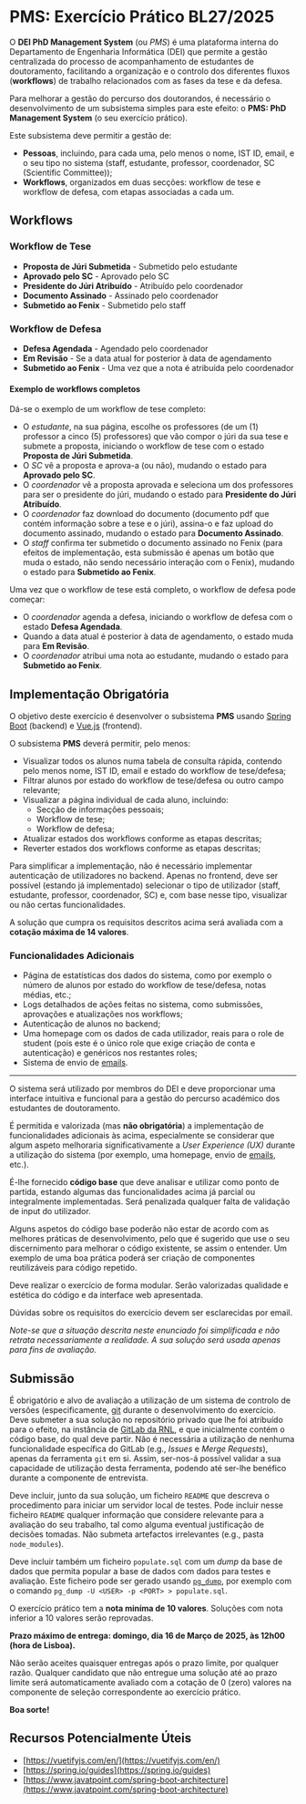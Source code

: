 # PMS: Exercício Prático BL27/2025

O **DEI PhD Management System** (ou _PMS_) é uma plataforma interna do Departamento de Engenharia Informática (DEI) que permite a gestão centralizada do processo de acompanhamento de estudantes de doutoramento, facilitando a organização e o controlo dos diferentes fluxos (**workflows**) de trabalho relacionados com as fases da tese e da defesa.

Para melhorar a gestão do percurso dos doutorandos, é necessário o desenvolvimento de um subsistema simples para este efeito: o **PMS: PhD Management System** (o seu exercício prático).

Este subsistema deve permitir a gestão de:

- **Pessoas**, incluindo, para cada uma, pelo menos o nome, IST ID, email, e o seu tipo no sistema (staff, estudante, professor, coordenador, SC (Scientific Committee));
- **Workflows**, organizados em duas secções: workflow de tese e workflow de defesa, com etapas associadas a cada um.


## Workflows

### Workflow de Tese
- **Proposta de Júri Submetida** - Submetido pelo estudante
- **Aprovado pelo SC** - Aprovado pelo SC
- **Presidente do Júri Atribuído** - Atribuído pelo coordenador
- **Documento Assinado** - Assinado pelo coordenador
- **Submetido ao Fenix** - Submetido pelo staff

### Workflow de Defesa
- **Defesa Agendada** - Agendado pelo coordenador
- **Em Revisão** - Se a data atual for posterior à data de agendamento
- **Submetido ao Fenix** - Uma vez que a nota é atribuída pelo coordenador

#### Exemplo de workflows completos

Dá-se o exemplo de um workflow de tese completo:
- O _estudante_, na sua página, escolhe os professores (de um (1) professor a cinco (5) professores) que vão compor o júri da sua tese e submete a proposta, iniciando o workflow de tese com o estado **Proposta de Júri Submetida**.
- O _SC_ vê a proposta e aprova-a (ou não), mudando o estado para **Aprovado pelo SC**.
- O _coordenador_ vê a proposta aprovada e seleciona um dos professores para ser o presidente do júri, mudando o estado para **Presidente do Júri Atribuído**.
- O _coordenador_ faz download do documento (documento pdf que contém informação sobre a tese e o júri), assina-o e faz upload do documento assinado, mudando o estado para **Documento Assinado**.
- O _staff_ confirma ter submetido o documento assinado no Fenix (para efeitos de implementação, esta submissão é apenas um botão que muda o estado, não sendo necessário interação com o Fenix), mudando o estado para **Submetido ao Fenix**.

Uma vez que o workflow de tese está completo, o workflow de defesa pode começar:
- O _coordenador_ agenda a defesa, iniciando o workflow de defesa com o estado **Defesa Agendada**.
- Quando a data atual é posterior à data de agendamento, o estado muda para **Em Revisão**.
- O _coordenador_ atribui uma nota ao estudante, mudando o estado para **Submetido ao Fenix**.

## Implementação Obrigatória

O objetivo deste exercício é desenvolver o subsistema **PMS** usando [Spring Boot](https://spring.io/projects/spring-boot) (backend) e [Vue.js](https://vuejs.org/) (frontend).

O subsistema **PMS** deverá permitir, pelo menos:

<!-- - Visualizar todas as pessoas do DEI numa tabela de consulta rápida, contendo pelo menos nome, IST ID, email e tipo; -->
<!-- - Adicionar novas pessoas ao sistema; -->
<!-- - Atualizar e remover pessoas existentes; -->
<!-- - Atribuir papéis (roles) no frontend: staff, estudante, professor, coordenador, SC; -->
- Visualizar todos os alunos numa tabela de consulta rápida, contendo pelo menos nome, IST ID, email e estado do workflow de tese/defesa;
- Filtrar alunos por estado do workflow de tese/defesa ou outro campo relevante;
- Visualizar a página individual de cada aluno, incluindo:
  - Secção de informações pessoais;
  - Workflow de tese;
  - Workflow de defesa;
- Atualizar estados dos workflows conforme as etapas descritas;
- Reverter estados dos workflows conforme as etapas descritas;

Para simplificar a implementação, não é necessário implementar autenticação de utilizadores no backend. Apenas no frontend, deve ser possível (estando já implementado) selecionar o tipo de utilizador (staff, estudante, professor, coordenador, SC) e, com base nesse tipo, visualizar ou não certas funcionalidades.

A solução que cumpra os requisitos descritos acima será avaliada com a **cotação máxima de 14 valores**.


### Funcionalidades Adicionais

  - Página de estatísticas dos dados do sistema, como por exemplo o número de alunos por estado do workflow de tese/defesa, notas médias, etc.;
  - Logs detalhados de ações feitas no sistema, como submissões, aprovações e atualizações nos workflows;
  - Autenticação de alunos no backend;
  - Uma homepage com os dados de cada utilizador, reais para o role de student (pois este é o único role que exige criação de conta e autenticação) e genéricos nos restantes roles;
  - Sistema de envio de [emails](https://github.com/tweedegolf/mailcrab).

---

O sistema será utilizado por membros do DEI e deve proporcionar uma interface intuitiva e funcional para a gestão do percurso académico dos estudantes de doutoramento.

É permitida e valorizada (mas **não obrigatória**) a implementação de funcionalidades adicionais às acima, especialmente se considerar que algum aspeto melhoraria significativamente a _User Experience (UX)_ durante a utilização do sistema (por exemplo, uma homepage, envio de [emails](https://github.com/tweedegolf/mailcrab), etc.).

É-lhe fornecido **código base** que deve analisar e utilizar como ponto de partida, estando algumas das funcionalidades acima já parcial ou integralmente implementadas. Será penalizada qualquer falta de validação de input do utilizador.

Alguns aspetos do código base poderão não estar de acordo com as melhores práticas de desenvolvimento, pelo que é sugerido que use o seu discernimento para melhorar o código existente, se assim o entender. Um exemplo de uma boa prática poderá ser criação de componentes reutilizáveis para código repetido.

Deve realizar o exercício de forma modular. Serão valorizadas qualidade e estética do código e da interface web apresentada.

Dúvidas sobre os requisitos do exercício devem ser esclarecidas por email.

_Note-se que a situação descrita neste enunciado foi simplificada e não retrata necessariamente a realidade. A sua solução será usada apenas para fins de avaliação._

## Submissão

É obrigatório e alvo de avaliação a utilização de um sistema de controlo de versões (especificamente, [git](https://git-scm.com/) durante o desenvolvimento do exercício. Deve submeter a sua solução no repositório privado que lhe foi atribuído para o efeito, na instância de [GitLab da RNL](https://gitlab.rnl.tecnico.ulisboa.pt/), e que inicialmente contém o código base, do qual deve partir. Não é necessária a utilização de nenhuma funcionalidade específica do GitLab (e.g., _Issues_ e _Merge Requests_), apenas da ferramenta `git` em si. Assim, ser-nos-á possível validar a sua capacidade de utilização desta ferramenta, podendo até ser-lhe benéfico durante a componente de entrevista.

Deve incluir, junto da sua solução, um ficheiro `README` que descreva o procedimento para iniciar um servidor local de testes. Pode incluir nesse ficheiro `README` qualquer informação que considere relevante para a avaliação do seu trabalho, tal como alguma eventual justificação de decisões tomadas. Não submeta artefactos irrelevantes (e.g., pasta `node_modules`).

Deve incluir também um ficheiro `populate.sql` com um _dump_ da base de dados que permita popular a base de dados com dados para testes e avaliação. Este ficheiro pode ser gerado usando [`pg_dump`](https://www.postgresql.org/docs/current/app-pgdump.html), por exemplo com o comando `pg_dump -U <USER> -p <PORT> > populate.sql`.

O exercício prático tem a **nota miníma de 10 valores**. Soluções com nota inferior a 10 valores serão reprovadas.

**Prazo máximo de entrega: domingo, dia 16 de Março de 2025, às 12h00 (hora de Lisboa).**

Não serão aceites quaisquer entregas após o prazo limite, por qualquer razão. Qualquer candidato que não entregue uma solução até ao prazo limite será automaticamente avaliado com a cotação de 0 (zero) valores na componente de seleção correspondente ao exercício prático.

**Boa sorte!**

## Recursos Potencialmente Úteis

- [https://vuetifyjs.com/en/](https://vuetifyjs.com/en/)
- [https://spring.io/guides](https://spring.io/guides)
- [https://www.javatpoint.com/spring-boot-architecture](https://www.javatpoint.com/spring-boot-architecture)

